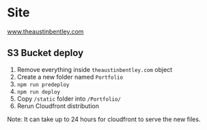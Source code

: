 # Site

www.theaustinbentley.com

## S3 Bucket deploy

1. Remove everything inside `theaustinbentley.com` object
2. Create a new folder named `Portfolio`
3. `npm run predeploy`
4. `npm run deploy`
5. Copy `/static` folder into `/Portfolio/`
6. Rerun Cloudfront distribution

Note: It can take up to 24 hours for cloudfront to serve the new files.

